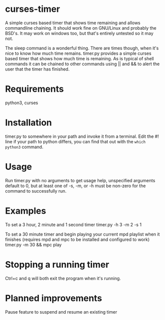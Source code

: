 # curses-timer
A simple curses based timer that shows time remaining and allows commandline chaining.  It should work fine on GNU/Linux and probably
the BSD's.  It may work on windows too, but that's entirely untested so it may not.

The sleep command is a wonderful thing.  There are times though, when it's nice to know how much time remains.  timer.py
provides a simple curses based timer that shows how much time is remaining.  As is typical of shell commands it can be 
chained to other commands using || and && to alert the user that the timer has finished.  

# Requirements
python3, curses

# Installation
timer.py to somewhere in your path and invoke it from a terminal.  Edit the #! line if your path to python differs, 
you can find that out with the `which python3` command.  

# Usage
Run timer.py with no arguments to get usage help, unspecified arguments default to 0, but at least one of 
-s, -m, or -h must be non-zero for the command to successfully run.  

# Examples
To set a 3 hour, 2 minute and 1 second timer
    timer.py -h 3 -m 2 -s 1 

To set a 30 minute timer and begin playing your current mpd playlist when it finishes (requires mpd and mpc to be installed and configured to work)
    timer.py -m 30 && mpc play
    
# Stopping a running timer
Ctrl+c and q will both exit the program when it's running.  

# Planned improvements
Pause feature to suspend and resume an existing timer
